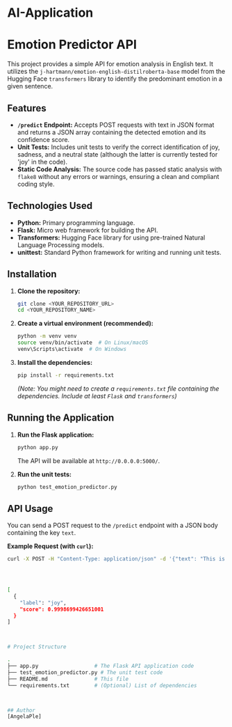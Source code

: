 # AI-Application
# Emotion Predictor API

This project provides a simple API for emotion analysis in English text. It utilizes the `j-hartmann/emotion-english-distilroberta-base` model from the Hugging Face `transformers` library to identify the predominant emotion in a given sentence.

## Features

* **`/predict` Endpoint:** Accepts POST requests with text in JSON format and returns a JSON array containing the detected emotion and its confidence score.
* **Unit Tests:** Includes unit tests to verify the correct identification of joy, sadness, and a neutral state (although the latter is currently tested for 'joy' in the code).
* **Static Code Analysis:** The source code has passed static analysis with `flake8` without any errors or warnings, ensuring a clean and compliant coding style.

## Technologies Used

* **Python:** Primary programming language.
* **Flask:** Micro web framework for building the API.
* **Transformers:** Hugging Face library for using pre-trained Natural Language Processing models.
* **unittest:** Standard Python framework for writing and running unit tests.

## Installation

1.  **Clone the repository:**
    ```bash
    git clone <YOUR_REPOSITORY_URL>
    cd <YOUR_REPOSITORY_NAME>
    ```

2.  **Create a virtual environment (recommended):**
    ```bash
    python -m venv venv
    source venv/bin/activate  # On Linux/macOS
    venv\Scripts\activate  # On Windows
    ```

3.  **Install the dependencies:**
    ```bash
    pip install -r requirements.txt
    ```
    *(Note: You might need to create a `requirements.txt` file containing the dependencies. Include at least `Flask` and `transformers`)*

## Running the Application

1.  **Run the Flask application:**
    ```bash
    python app.py
    ```
    The API will be available at `http://0.0.0.0:5000/`.

2.  **Run the unit tests:**
    ```bash
    python test_emotion_predictor.py
    ```

## API Usage

You can send a POST request to the `/predict` endpoint with a JSON body containing the key `text`.

**Example Request (with `curl`):**

```bash
curl -X POST -H "Content-Type: application/json" -d '{"text": "This is a fantastic day!"}' [http://0.0.0.0:5000/predict](http://0.0.0.0:5000/predict)




[
  {
    "label": "joy",
    "score": 0.9998699426651001
  }
]



# Project Structure

.
├── app.py                  # The Flask API application code
├── test_emotion_predictor.py # The unit test code
├── README.md               # This file
└── requirements.txt        # (Optional) List of dependencies



## Author
[AngelaPle]

